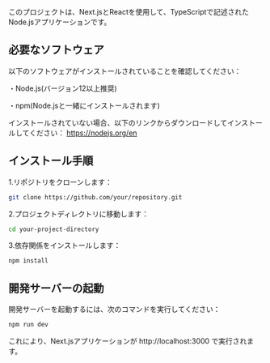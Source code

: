 このプロジェクトは、Next.jsとReactを使用して、TypeScriptで記述されたNode.jsアプリケーションです。

## 必要なソフトウェア
以下のソフトウェアがインストールされていることを確認してください：

・Node.js(バージョン12以上推奨)

・npm(Node.jsと一緒にインストールされます)

インストールされていない場合、以下のリンクからダウンロードしてインストールしてください：
https://nodejs.org/en
## インストール手順
1.リポジトリをクローンします：
```bash
git clone https://github.com/your/repository.git
```
2.プロジェクトディレクトリに移動します：
```bash
cd your-project-directory
```
3.依存関係をインストールします：
```bash
npm install
```
## 開発サーバーの起動
開発サーバーを起動するには、次のコマンドを実行してください：

```bash
npm run dev
```
これにより、Next.jsアプリケーションが http://localhost:3000 で実行されます。
